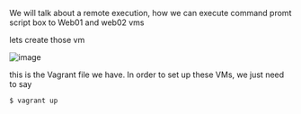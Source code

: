 We will talk about a remote execution, how we can execute command promt script box to Web01 and web02 vms

lets create those vm

![image](https://github.com/bengisugelin/DevOps/assets/113550043/af776b24-d20c-45c3-817c-8ff18e221ce7)

this is the Vagrant file we have. In order to set up these VMs, we just need to say 

```
$ vagrant up
```

